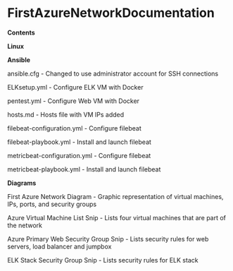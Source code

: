 # FirstAzureNetworkDocumentation


**Contents**


**Linux**



**Ansible**

ansible.cfg - Changed to use administrator account for SSH connections

ELKsetup.yml - Configure ELK VM with Docker

pentest.yml - Configure Web VM with Docker

hosts.md - Hosts file with VM IPs added

filebeat-configuration.yml - Configure filebeat

filebeat-playbook.yml - Install and launch filebeat

metricbeat-configuration.yml - Configure filebeat

metricbeat-playbook.yml - Install and launch filebeat


**Diagrams**

First Azure Network Diagram - Graphic representation of virtual machines, IPs, ports, and security groups

Azure Virtual Machine List Snip - Lists four virtual machines that are part of the network

Azure Primary Web Security Group Snip - Lists security rules for web servers, load balancer and jumpbox

ELK Stack Security Group Snip - Lists security rules for ELK stack
